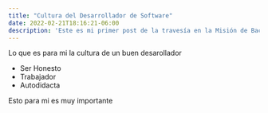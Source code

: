 ```yaml
---
title: "Cultura del Desarrollador de Software"
date: 2022-02-21T18:16:21-06:00
description: 'Este es mi primer post de la travesía en la Misión de Backend con Node JS de Launch X.'
---
```


Lo que es para mi la cultura de un buen desarollador

- Ser Honesto
- Trabajador
- Autodidacta

Esto para mi es muy importante
